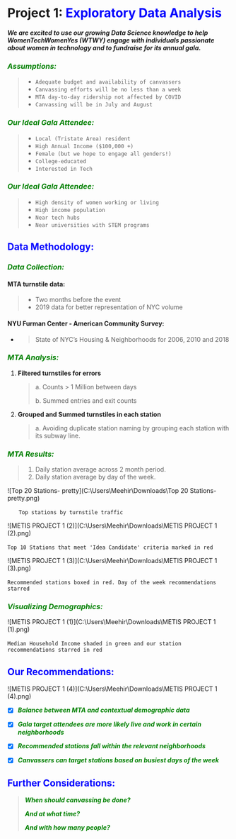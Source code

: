 # Project 1: <span style='color:blue'> Exploratory Data Analysis</span> 

***We are excited to use our growing Data Science knowledge to help WomenTechWomenYes (WTWY) engage  with individuals passionate about women in technology and to fundraise for its annual gala.***

### *<span style='color:green'>**Assumptions**:</span>*

>  * `Adequate budget and availability of canvassers`
>  * `Canvassing efforts will be no less than a week`
>  * `MTA day-to-day ridership not affected by COVID`
>  * `Canvassing will be in July and August`

### *<span style='color:green'>**Our Ideal Gala Attendee:**</span>*

> * `Local (Tristate Area) resident`
> * `High Annual Income ($100,000 +)`
> * `Female (but we hope to engage all genders!)`
> * `College-educated`
> * `Interested in Tech`

### <span style='color:green'>***Our Ideal Gala Attendee:*** </span>

> * `High density of women working or living`
> * `High income population`
> * `Near tech hubs`
> * `Near universities with STEM programs`



## <span style='color:blue'>Data Methodology: </span>

### *<span style='color:green'>**Data Collection:**</span>*

#### MTA turnstile data:

> * Two months before the event
> * 2019 data for better representation of NYC volume

#### NYU Furman Center - American Community Survey:

* > State of NYC’s Housing & Neighborhoods for 2006, 2010 and 2018

### *<span style='color:green'>**MTA Analysis:**</span>*

1. **Filtered turnstiles for errors**

   > a. Counts > 1 Million between days
   >
   > b. Summed entries and exit counts

2. **Grouped and Summed turnstiles in each station**

   > a. Avoiding duplicate station naming by grouping each station with its subway line.

   

### *<span style='color:green'>**MTA Results:**</span>*

> 1. Daily station average across 2 month period.
> 2. Daily station average by day of the week.

![Top 20 Stations- pretty](C:\Users\Meehir\Downloads\Top 20 Stations- pretty.png)

​															`	Top stations by turnstile traffic`

![METIS PROJECT 1 (2)](C:\Users\Meehir\Downloads\METIS PROJECT 1 (2).png)

​				`Top 10 Stations that meet 'Idea Candidate' criteria marked in red `



![METIS PROJECT 1 (3)](C:\Users\Meehir\Downloads\METIS PROJECT 1 (3).png)

​					`Recommended stations boxed in red. Day of the week recommendations starred `

### *<span style='color:green'>**Visualizing Demographics:**</span>*

![METIS PROJECT 1 (1)](C:\Users\Meehir\Downloads\METIS PROJECT 1 (1).png)

​		`Median Household Income shaded in green and our station recommendations starred in red  ` 



## <span style='color:blue'>Our Recommendations: </span>

![METIS PROJECT 1 (4)](C:\Users\Meehir\Downloads\METIS PROJECT 1 (4).png)

- [x] <span style='color:green'>***Balance between MTA and contextual demographic data***</span>
- [x] <span style='color:green'>***Gala target attendees are more likely live and work in certain neighborhoods***</span>
- [x] <span style='color:green'>***Recommended stations fall within the relevant neighborhoods***</span>
- [x] <span style='color:green'>***Canvassers can target stations based on busiest days of the week***</span>



## <span style='color:blue'>Further Considerations: </span>

> ***<span style='color:green'>When should canvassing be done? </span>***
>
> ***<span style='color:green'>And at what time? </span>***
>
> ***<span style='color:green'>And with how many people? </span>***

